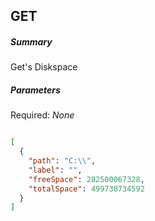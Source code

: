 ## GET ##

##### Summary #####
Get's Diskspace

##### Parameters ######

Required:
*None*

```JSON

[
  {
    "path": "C:\\",
    "label": "",
    "freeSpace": 282500067328,
    "totalSpace": 499738734592
  }
]
```